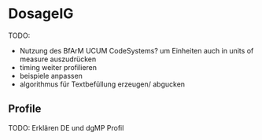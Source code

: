 # DosageIG

TODO:
- Nutzung des BfArM UCUM CodeSystems? um Einheiten auch in units of measure auszudrücken
- timing weiter profilieren
- beispiele anpassen
- algorithmus für Textbefüllung erzeugen/ abgucken

## Profile
TODO: Erklären DE und dgMP Profil

